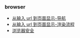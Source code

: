 ### browser

  - [从输入 url 到页面显示-导航](/mixed/browser/url2content)
  - [从输入 url 到页面显示-渲染流程](/mixed/browser/content2page)
  - [浏览器安全](/mixed/browser/browser-security)



